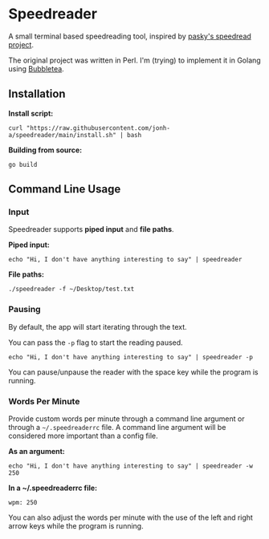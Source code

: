 # Speedreader

A small terminal based speedreading tool, inspired by [pasky's speedread project](https://github.com/pasky/speedread).

The original project was written in Perl. I'm (trying) to implement it in Golang using [Bubbletea](https://github.com/charmbracelet/bubbletea).

## Installation
**Install script:**
```
curl "https://raw.githubusercontent.com/jonh-a/speedreader/main/install.sh" | bash
```

**Building from source:**
```
go build
```

## Command Line Usage

### Input
Speedreader supports **piped input** and **file paths**.

**Piped input:**
```
echo "Hi, I don't have anything interesting to say" | speedreader
```

**File paths:**
```
./speedreader -f ~/Desktop/test.txt
```

### Pausing
By default, the app will start iterating through the text. 

You can pass the `-p` flag to start the reading paused.

```
echo "Hi, I don't have anything interesting to say" | speedreader -p
```

You can pause/unpause the reader with the space key while the program is running.

### Words Per Minute
Provide custom words per minute through a command line argument or through a `~/.speedreaderrc` file. A command line argument will be considered more important than a config file.

**As an argument:**
```
echo "Hi, I don't have anything interesting to say" | speedreader -w 250
```

**In a ~/.speedreaderrc file:**
```
wpm: 250
```

You can also adjust the words per minute with the use of the left and right arrow keys while the program is running.

